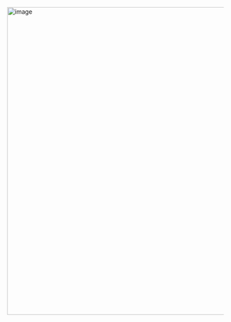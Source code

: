 <img width="714" alt="image" src="https://github.com/user-attachments/assets/e4703628-c088-4439-910b-824c41ee87f1" />
